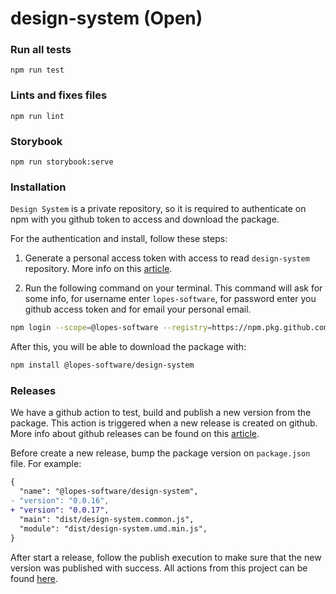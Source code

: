 # design-system (Open)

### Run all tests
```
npm run test
```

### Lints and fixes files
```
npm run lint
```

### Storybook
```
npm run storybook:serve
```

### Installation

`Design System` is a private repository, so it is required to authenticate on npm with you github token to access and download the package.

For the authentication and install, follow these steps:

1. Generate a personal access token with access to read `design-system` repository. More info on this [article](https://docs.github.com/en/authentication/keeping-your-account-and-data-secure/managing-your-personal-access-tokens).

2. Run the following command on your terminal. This command will ask for some info, for username enter `lopes-software`, for password enter you github access token and for email your personal email.

```bash
npm login --scope=@lopes-software --registry=https://npm.pkg.github.com
```

After this, you will be able to download the package with:
```bash
npm install @lopes-software/design-system
```

### Releases

We have a github action to test, build and publish a new version from the package. This action is triggered when a new release is created on github. More info about github releases can be found on this [article](https://docs.github.com/en/repositories/releasing-projects-on-github/managing-releases-in-a-repository).

Before create a new release, bump the package version on `package.json` file. For example:

```diff
{
  "name": "@lopes-software/design-system",
- "version": "0.0.16",
+ "version": "0.0.17",
  "main": "dist/design-system.common.js",
  "module": "dist/design-system.umd.min.js",
}
```

After start a release, follow the publish execution to make sure that the new version was published with success. All actions from this project can be found [here](https://github.com/lopes-software/design-system/actions).
